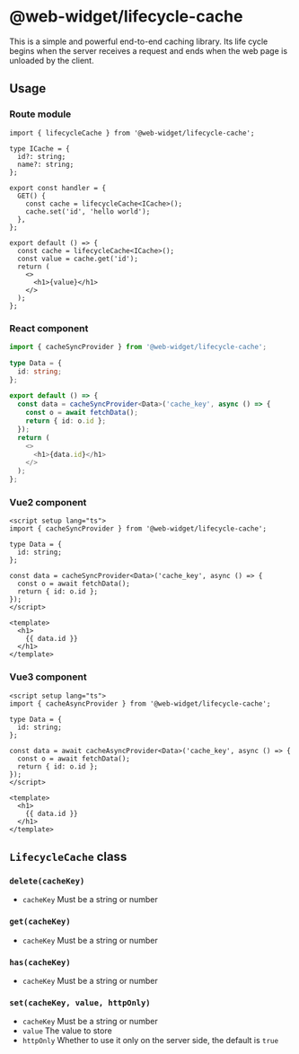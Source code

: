 # @web-widget/lifecycle-cache

This is a simple and powerful end-to-end caching library. Its life cycle begins when the server receives a request and ends when the web page is unloaded by the client.

## Usage

### Route module

```tsx
import { lifecycleCache } from '@web-widget/lifecycle-cache';

type ICache = {
  id?: string;
  name?: string;
};

export const handler = {
  GET() {
    const cache = lifecycleCache<ICache>();
    cache.set('id', 'hello world');
  },
};

export default () => {
  const cache = lifecycleCache<ICache>();
  const value = cache.get('id');
  return (
    <>
      <h1>{value}</h1>
    </>
  );
};
```

### React component

```ts
import { cacheSyncProvider } from '@web-widget/lifecycle-cache';

type Data = {
  id: string;
};

export default () => {
  const data = cacheSyncProvider<Data>('cache_key', async () => {
    const o = await fetchData();
    return { id: o.id };
  });
  return (
    <>
      <h1>{data.id}</h1>
    </>
  );
};
```

### Vue2 component

```vue
<script setup lang="ts">
import { cacheSyncProvider } from '@web-widget/lifecycle-cache';

type Data = {
  id: string;
};

const data = cacheSyncProvider<Data>('cache_key', async () => {
  const o = await fetchData();
  return { id: o.id };
});
</script>

<template>
  <h1>
    {{ data.id }}
  </h1>
</template>
```

### Vue3 component

```vue
<script setup lang="ts">
import { cacheAsyncProvider } from '@web-widget/lifecycle-cache';

type Data = {
  id: string;
};

const data = await cacheAsyncProvider<Data>('cache_key', async () => {
  const o = await fetchData();
  return { id: o.id };
});
</script>

<template>
  <h1>
    {{ data.id }}
  </h1>
</template>
```

## `LifecycleCache` class

### `delete(cacheKey)`

- `cacheKey` Must be a string or number

### `get(cacheKey)`

- `cacheKey` Must be a string or number

### `has(cacheKey)`

- `cacheKey` Must be a string or number

### `set(cacheKey, value, httpOnly)`

- `cacheKey` Must be a string or number
- `value` The value to store
- `httpOnly` Whether to use it only on the server side, the default is `true`
